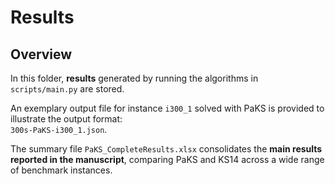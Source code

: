 # Results

## Overview

In this folder, **results** generated by running the algorithms in `scripts/main.py` are stored.

An exemplary output file for instance `i300_1` solved with PaKS is provided to illustrate the output format:  
`300s-PaKS-i300_1.json`.

The summary file `PaKS_CompleteResults.xlsx` consolidates the **main results reported in the manuscript**, comparing PaKS and KS14 across a wide range of benchmark instances.
